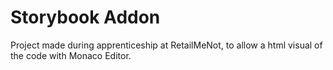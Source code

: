 # Storybook Addon 

Project made during apprenticeship at RetailMeNot, to allow a html visual of the code with Monaco Editor.
